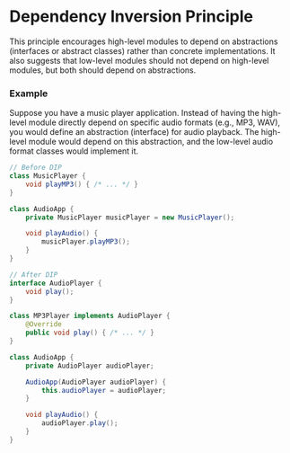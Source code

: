 # Dependency Inversion Principle 

This principle encourages high-level modules to depend on abstractions (interfaces or abstract classes) rather than concrete implementations. It also suggests that low-level modules should not depend on high-level modules, but both should depend on abstractions.

### Example 
Suppose you have a music player application. Instead of having the high-level module directly depend on specific audio formats (e.g., MP3, WAV), you would define an abstraction (interface) for audio playback. The high-level module would depend on this abstraction, and the low-level audio format classes would implement it.

```java
// Before DIP
class MusicPlayer {
    void playMP3() { /* ... */ }
}

class AudioApp {
    private MusicPlayer musicPlayer = new MusicPlayer();

    void playAudio() {
        musicPlayer.playMP3();
    }
}

// After DIP
interface AudioPlayer {
    void play();
}

class MP3Player implements AudioPlayer {
    @Override
    public void play() { /* ... */ }
}

class AudioApp {
    private AudioPlayer audioPlayer;

    AudioApp(AudioPlayer audioPlayer) {
        this.audioPlayer = audioPlayer;
    }

    void playAudio() {
        audioPlayer.play();
    }
}
```
